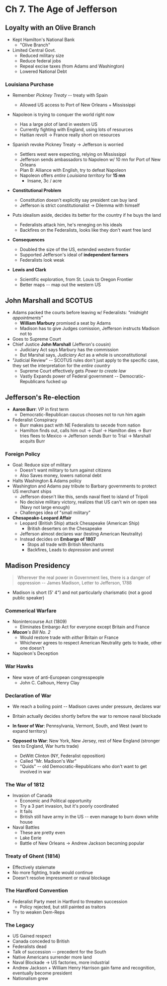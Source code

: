 # Ch 7. The Age of Jefferson

## Loyalty with an Olive Branch
* Kept Hamilton's National Bank
    - "Olive Branch"
* Limited Central Govt.
    - Reduced military size
    - Reduce federal jobs
    - Repeal excise taxes (from Adams and Washington)
    - Lowered National Debt

### Louisiana Purchase
* Remember _Pickney Treaty_ -- treaty with Spain
    - Allowed US access to Port of New Orleans + Mississippi
* Napoleon is trying to conquer the world right now
    - Has a large plot of land in western US
    - Currently fighting with England, using lots of resources
    - Haitian revolt → France really short on resources
* Spanish revoke Pickney Treaty → Jefferson is worried
    - Settlers west were expecting, relying on Mississippi
    - Jefferson sends ambassadors to Napoleon w/ 10 mn for Port of New Orleans
    - Plan B: Alliance with English, try to defeat Napoleon
    - Napoleon offers _entire Louisiana territory_ for **15 mn**
        * Insane, 3c / acre

* **Constitutional Problem**
    - Constitution doesn't explicitly say president can buy land
    - Jefferson is strict constitutionalist → Dilemma with himself
* Puts idealism aside, decides its better for the country if he buys the land
    - Federalists attack him, he's reneging on his ideals
    - Backfires on the Federalists, looks like they don't want free land 

* **Consequences**
    - Doubled the size of the US, extended western frontier
    - Supported Jefferson's ideal of **independent farmers**
    - Federalists look weak
* **Lewis and Clark**
    - Scientific exploration, from St. Louis to Oregon Frontier
    - Better maps -- map out the western US

## John Marshall and SCOTUS
* Adams packed the courts before leaving w/ Federalists: _"midnight appointments"_
    - **William Marbury** promised a seat by Adams
    - Madison has to give Judges comission, Jefferson instructs Madison not to
* Goes to Supreme Court
* Chief Justice **John Marshall** (Jefferon's cousin)
    - Judiciary Act says Marbury has the commission
    - But Marshal says, _Judiciary Act_ as a whole is unconstitutional
* "Judicial Review" -- SCOTUS rules don't just apply to the specific case, they set the interpretation for the _entire country_ 
    - Supreme Court effectively gets _Power to create law_
    - Vastly Expands power of Federal government -- Democratic-Republicans fucked up

## Jefferson's Re-election
* **Aaron Burr**: VP in first term
    - Democratic-Republican caucus chooses not to run him again
* Federalist Conspiracy
    - Burr makes pact with NE Federalists to secede from nation
    - Hamilton finds out, calls him out → _Duel_ → Hamilton dies → Burr tries flees to Mexico → Jefferson sends Burr to Trial → Marshall acquits Burr

### Foreign Policy
* Goal: Reduce size of military 
    - Doesn't want military to turn against citizens
    - Also Saves money, lowers national debt
* Halts Washington & Adams policy
* Washington and Adams pay tribute to Barbary governments to protect US merchant ships 
    - Jefferson doesn't like this, sends naval fleet to island of Tripoli
    - No decisive military victory, realizes that US can't win on open sea (Navy not large enough)
    - Challenges idea of "small military"
* **Chesapeake-Leopard Affair**
    - Leopard (British Ship) attack Chesapeake (American Ship)
        - British deserters on the Chesapeake
    - Jefferson almost declares war (testing American Neutrality)
    - Instead decides on **Embargo of 1807**
        - Stops all trade with British Merchants
        - Backfires, Leads to _depression_ and unrest

## Madison Presidency
> Wherever the real power in Government lies, there is a danger of oppression -- James Madison, Letter to Jefferson, 1788

* Madison is short (5' 4") and not particularly charismatic (not a good public speaker)

### Commerical Warfare
* Nonintercourse Act (1809)
    - Eliminates Embargo Act for everyone except Britain and France
* _**Macon**'s Bill No. 2_
    - Would restore trade with _either_ Britain or France
    - Whichever agrees to respect American Neutrality gets to trade, other one doesn't 
* Napoleon's Deception

### War Hawks
* New wave of anti-European congresspeople
    - John C. Calhoun, Henry Clay

### Declaration of War
* We reach a boiling point -- Madison caves under pressure, declares war 
* Britain actually decides shortly before the war to remove naval blockade

* **In favor of War**: Pennsylvania, Vermont, South, and West (want to expand territory)
* **Opposed to War**: New York, New Jersey, rest of New England (stronger ties to England, War hurts trade)
    * DeWitt Clinton (NY, Federalist opposition)
    * Called "Mr. Madison's War"  
    * "Quids" -- old Democratic-Republicans who don't want to get involved in war

### The War of 1812
* Invasion of Canada
    - Economic and Political opportunity 
    - Try a 3 part invasion, but it's poorly coordinated
    - It fails
    - British still have army in the US -- even manage to burn down white house
* Naval Battles
    - These are pretty even
    - Lake Eerie
    - Battle of New Orleans → Andrew Jackson becoming popular

### Treaty of Ghent (1814)
* Effectively stalemate
* No more fighting, trade would continue
* Doesn't resolve impressment or naval blockage

### The Hardford Convention
* Federalist Party meet in Hartford to threaten succession
    - Policy rejected, but still painted as traitors
* Try to weaken Dem-Reps 

### The Legacy
* US Gained respect
* Canada conceded to British
* Federalists dead
* Talk of succession -- precedent for the South
* Native Americans surrender more land
* Naval Blockade → US factories, more industrial
* Andrew Jackson + William Henry Harrison gain fame and recognition, eventually become president
* Nationalism grew
